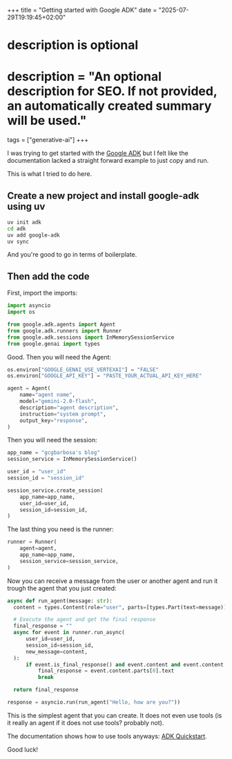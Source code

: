 +++
title = "Getting started with Google ADK"
date = "2025-07-29T19:19:45+02:00"

#
# description is optional
#
# description = "An optional description for SEO. If not provided, an automatically created summary will be used."

tags = ["generative-ai"]
+++

I was trying to get started with the [Google ADK](https://google.github.io/adk-docs/agents/llm-agents/)
but I felt like the documentation lacked a straight forward example to just copy and run.

This is what I tried to do here.

## Create a new project and install google-adk using uv

```sh
uv init adk
cd adk
uv add google-adk
uv sync
```

And you're good to go in terms of boilerplate.

## Then add the code

First, import the imports:

```python
import asyncio
import os

from google.adk.agents import Agent
from google.adk.runners import Runner
from google.adk.sessions import InMemorySessionService
from google.genai import types
```

Good. Then you will need the Agent:

```python
os.environ["GOOGLE_GENAI_USE_VERTEXAI"] = "FALSE"
os.environ["GOOGLE_API_KEY"] = "PASTE_YOUR_ACTUAL_API_KEY_HERE"

agent = Agent(
    name="agent name",
    model="gemini-2.0-flash",
    description="agent description",
    instruction="system prompt",
    output_key="response",
)
```

Then you will need the session:

```python
app_name = "gcgbarbosa's blog"
session_service = InMemorySessionService()

user_id = "user_id"
session_id = "session_id"

session_service.create_session(
    app_name=app_name,
    user_id=user_id,
    session_id=session_id,
)
```

The last thing you need is the runner:

```python
runner = Runner(
    agent=agent,
    app_name=app_name,
    session_service=session_service,
)
```

Now you can receive a message from the user or another agent and run it trough the agent that you just created:

```python
async def run_agent(message: str):
  content = types.Content(role="user", parts=[types.Part(text=message)])

  # Execute the agent and get the final response
  final_response = ""
  async for event in runner.run_async(
      user_id=user_id,
      session_id=session_id,
      new_message=content,
  ):
      if event.is_final_response() and event.content and event.content.parts:
          final_response = event.content.parts[0].text
          break

  return final_response

response = asyncio.run(run_agent("Hello, how are you?"))
```

This is the simplest agent that you can create.
It does not even use tools (is it really an agent if it does not use tools? probably not).

The documentation shows how to use tools anyways: [ADK
Quickstart](https://google.github.io/adk-docs/get-started/quickstart/#agentpy).

Good luck!
